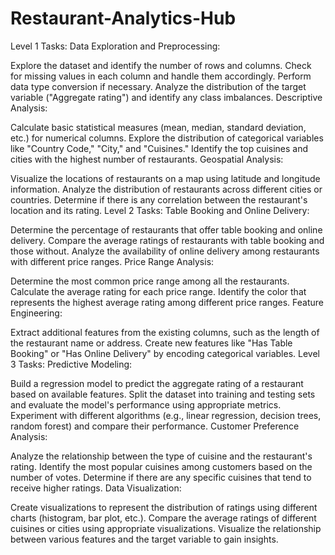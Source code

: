 # Restaurant-Analytics-Hub

Level 1 Tasks:
Data Exploration and Preprocessing:

Explore the dataset and identify the number of rows and columns.
Check for missing values in each column and handle them accordingly.
Perform data type conversion if necessary.
Analyze the distribution of the target variable ("Aggregate rating") and identify any class imbalances.
Descriptive Analysis:

Calculate basic statistical measures (mean, median, standard deviation, etc.) for numerical columns.
Explore the distribution of categorical variables like "Country Code," "City," and "Cuisines."
Identify the top cuisines and cities with the highest number of restaurants.
Geospatial Analysis:

Visualize the locations of restaurants on a map using latitude and longitude information.
Analyze the distribution of restaurants across different cities or countries.
Determine if there is any correlation between the restaurant's location and its rating.
Level 2 Tasks:
Table Booking and Online Delivery:

Determine the percentage of restaurants that offer table booking and online delivery.
Compare the average ratings of restaurants with table booking and those without.
Analyze the availability of online delivery among restaurants with different price ranges.
Price Range Analysis:

Determine the most common price range among all the restaurants.
Calculate the average rating for each price range.
Identify the color that represents the highest average rating among different price ranges.
Feature Engineering:

Extract additional features from the existing columns, such as the length of the restaurant name or address.
Create new features like "Has Table Booking" or "Has Online Delivery" by encoding categorical variables.
Level 3 Tasks:
Predictive Modeling:

Build a regression model to predict the aggregate rating of a restaurant based on available features.
Split the dataset into training and testing sets and evaluate the model's performance using appropriate metrics.
Experiment with different algorithms (e.g., linear regression, decision trees, random forest) and compare their performance.
Customer Preference Analysis:

Analyze the relationship between the type of cuisine and the restaurant's rating.
Identify the most popular cuisines among customers based on the number of votes.
Determine if there are any specific cuisines that tend to receive higher ratings.
Data Visualization:

Create visualizations to represent the distribution of ratings using different charts (histogram, bar plot, etc.).
Compare the average ratings of different cuisines or cities using appropriate visualizations.
Visualize the relationship between various features and the target variable to gain insights.
